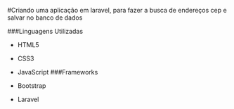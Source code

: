 #Criando uma aplicação em laravel, para fazer a busca de endereços cep e salvar no banco de dados

###Linguagens Utilizadas

* HTML5
* CSS3
* JavaScript
###Frameworks

* Bootstrap
* Laravel
